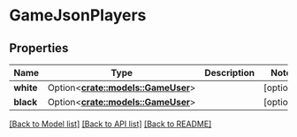 # GameJsonPlayers

## Properties

Name | Type | Description | Notes
------------ | ------------- | ------------- | -------------
**white** | Option<[**crate::models::GameUser**](GameUser.md)> |  | [optional]
**black** | Option<[**crate::models::GameUser**](GameUser.md)> |  | [optional]

[[Back to Model list]](../README.md#documentation-for-models) [[Back to API list]](../README.md#documentation-for-api-endpoints) [[Back to README]](../README.md)


